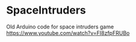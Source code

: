 # SpaceIntruders
Old Arduino code for space intruders game https://www.youtube.com/watch?v=FI8zfpFRUBo

